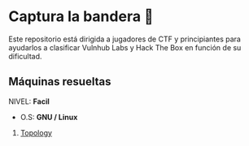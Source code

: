# Captura la bandera 🚩

Este repositorio está dirigida a jugadores de CTF y principiantes para ayudarlos a clasificar Vulnhub Labs y Hack The Box en función de su dificultad.


## **Máquinas resueltas**

NIVEL: **Facil**

* O.S: **GNU / Linux**
1. [Topology]()
